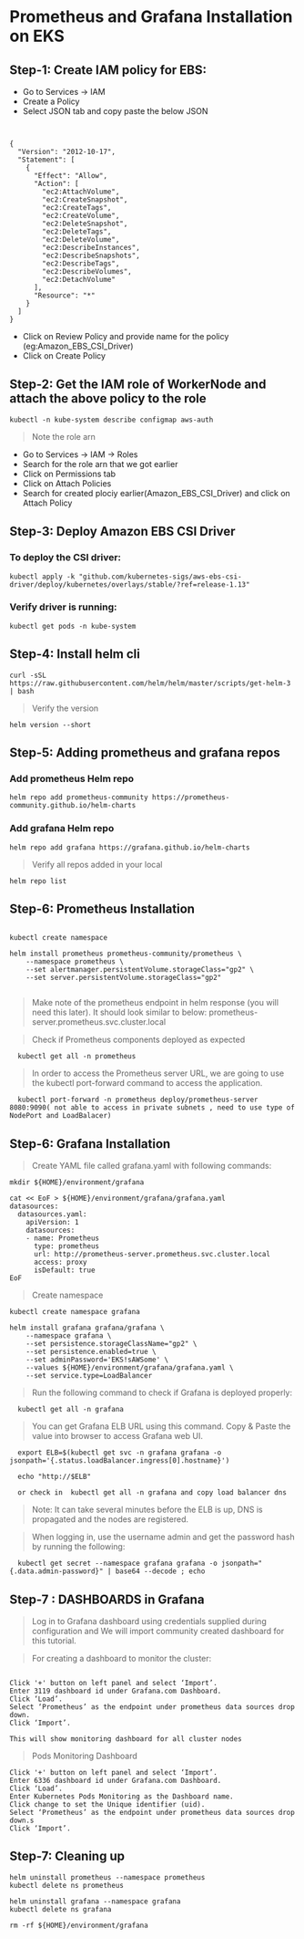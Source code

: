 # Prometheus and Grafana Installation on EKS

## Step-1: Create IAM policy for EBS:

* Go to Services -> IAM
* Create a Policy
* Select JSON tab and copy paste the below JSON

```


{
  "Version": "2012-10-17",
  "Statement": [
    {
      "Effect": "Allow",
      "Action": [
        "ec2:AttachVolume",
        "ec2:CreateSnapshot",
        "ec2:CreateTags",
        "ec2:CreateVolume",
        "ec2:DeleteSnapshot",
        "ec2:DeleteTags",
        "ec2:DeleteVolume",
        "ec2:DescribeInstances",
        "ec2:DescribeSnapshots",
        "ec2:DescribeTags",
        "ec2:DescribeVolumes",
        "ec2:DetachVolume"
      ],
      "Resource": "*"
    }
  ]
}

```


* Click on Review Policy and provide name for the policy (eg:Amazon_EBS_CSI_Driver)
* Click on Create Policy


      
 


## Step-2: Get the IAM role of WorkerNode and attach the above policy to the role

    kubectl -n kube-system describe configmap aws-auth

>  Note the role arn

* Go to Services -> IAM -> Roles
* Search for the role arn that we got earlier
* Click on Permissions tab
* Click on Attach Policies
* Search for created plociy earlier(Amazon_EBS_CSI_Driver) and click on Attach Policy

## Step-3: Deploy Amazon EBS CSI Driver

### To deploy the CSI driver:


    kubectl apply -k "github.com/kubernetes-sigs/aws-ebs-csi-driver/deploy/kubernetes/overlays/stable/?ref=release-1.13"

### Verify driver is running:

    kubectl get pods -n kube-system
    
## Step-4: Install helm cli

    curl -sSL https://raw.githubusercontent.com/helm/helm/master/scripts/get-helm-3 | bash

> Verify the version

    helm version --short

## Step-5:  Adding prometheus and grafana repos

### Add prometheus Helm repo
    
    helm repo add prometheus-community https://prometheus-community.github.io/helm-charts

### Add grafana Helm repo
    
    helm repo add grafana https://grafana.github.io/helm-charts

 > Verify all repos added in your local 
 
    helm repo list
          
## Step-6: Prometheus Installation


```

kubectl create namespace 
        
helm install prometheus prometheus-community/prometheus \
    --namespace prometheus \
    --set alertmanager.persistentVolume.storageClass="gp2" \
    --set server.persistentVolume.storageClass="gp2"


```

> Make note of the prometheus endpoint in helm response (you will need this later). It should look similar to below: prometheus-server.prometheus.svc.cluster.local

> Check if Prometheus components deployed as expected

      kubectl get all -n prometheus
      
> In order to access the Prometheus server URL, we are going to use the kubectl port-forward command to access the application.

      kubectl port-forward -n prometheus deploy/prometheus-server 8080:9090( not able to access in private subnets , need to use type of NodePort and LoadBalacer)
      

## Step-6: Grafana Installation

> Create YAML file called grafana.yaml with following commands:
          
          
```
mkdir ${HOME}/environment/grafana

cat << EoF > ${HOME}/environment/grafana/grafana.yaml
datasources:
  datasources.yaml:
    apiVersion: 1
    datasources:
    - name: Prometheus
      type: prometheus
      url: http://prometheus-server.prometheus.svc.cluster.local
      access: proxy
      isDefault: true
EoF

```

> Create namespace

    kubectl create namespace grafana

```
helm install grafana grafana/grafana \
    --namespace grafana \
    --set persistence.storageClassName="gp2" \
    --set persistence.enabled=true \
    --set adminPassword='EKS!sAWSome' \
    --values ${HOME}/environment/grafana/grafana.yaml \
    --set service.type=LoadBalancer

```

> Run the following command to check if Grafana is deployed properly:

      kubectl get all -n grafana
      
> You can get Grafana ELB URL using this command. Copy & Paste the value into browser to access Grafana web UI.


      export ELB=$(kubectl get svc -n grafana grafana -o jsonpath='{.status.loadBalancer.ingress[0].hostname}')

      echo "http://$ELB"
      
      or check in  kubectl get all -n grafana and copy load balancer dns 
      
 > Note: It can take several minutes before the ELB is up, DNS is propagated and the nodes are registered.


> When logging in, use the username admin and get the password hash by running the following:

      kubectl get secret --namespace grafana grafana -o jsonpath="{.data.admin-password}" | base64 --decode ; echo

## Step-7 : DASHBOARDS in Grafana


> Log in to Grafana dashboard using credentials supplied during configuration and We will import community created dashboard for this tutorial.

> For creating a dashboard to monitor the cluster: 

```

Click '+' button on left panel and select ‘Import’.
Enter 3119 dashboard id under Grafana.com Dashboard.
Click ‘Load’.
Select ‘Prometheus’ as the endpoint under prometheus data sources drop down.
Click ‘Import’.

This will show monitoring dashboard for all cluster nodes

```

> Pods Monitoring Dashboard

```
Click '+' button on left panel and select ‘Import’.
Enter 6336 dashboard id under Grafana.com Dashboard.
Click ‘Load’.
Enter Kubernetes Pods Monitoring as the Dashboard name.
Click change to set the Unique identifier (uid).
Select ‘Prometheus’ as the endpoint under prometheus data sources drop down.s
Click ‘Import’.

```


## Step-7: Cleaning up 

```
helm uninstall prometheus --namespace prometheus
kubectl delete ns prometheus

helm uninstall grafana --namespace grafana
kubectl delete ns grafana

rm -rf ${HOME}/environment/grafana

```








